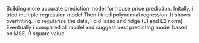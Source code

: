 Building more accurate prediction model for house price prediction. 
Initally, i tried multiple regression model 
Then i tried polynomial regression. It shows overfitting. 
To regularise the data, I  did lasso and ridge (L1 and L2 norm) 
Eventually i compared all model and suggest best predicting model based on MSE, R square value
